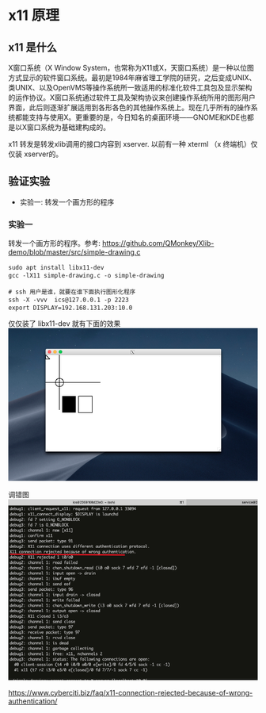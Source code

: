 # x11 原理
## x11 是什么
X窗口系统（X Window System，也常称为X11或X，天窗口系统）是一种以位图方式显示的软件窗口系统。最初是1984年麻省理工学院的研究，之后变成UNIX、类UNIX、以及OpenVMS等操作系统所一致适用的标准化软件工具包及显示架构的运作协议。X窗口系统通过软件工具及架构协议来创建操作系统所用的图形用户界面，此后则逐渐扩展适用到各形各色的其他操作系统上。现在几乎所有的操作系统都能支持与使用X。更重要的是，今日知名的桌面环境——GNOME和KDE也都是以X窗口系统为基础建构成的。

x11 转发是转发xlib调用的接口内容到 xserver. 以前有一种 xterml （x 终端机）仅仅装 xserver的。

## 验证实验
- 实验一: 转发一个画方形的程序

### 实验一
转发一个画方形的程序。参考: https://github.com/QMonkey/Xlib-demo/blob/master/src/simple-drawing.c

```
sudo apt install libx11-dev
gcc -lX11 simple-drawing.c -o simple-drawing

# ssh 用户是谁，就要在谁下面执行图形化程序
ssh -X -vvv  ics@127.0.0.1 -p 2223
export DISPLAY=192.168.131.203:10.0
```
仅仅装了 libx11-dev 就有下面的效果 
![效果图](./x11-02.jpg)

调错图  
![调错图](./x11-01.jpg)

https://www.cyberciti.biz/faq/x11-connection-rejected-because-of-wrong-authentication/
